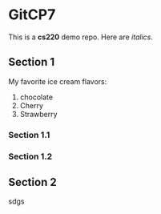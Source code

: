 # GitCP7
This is a **cs220** demo repo.
Here are *italics*.

## Section 1
My favorite ice cream flavors:
1. chocolate
2. Cherry
3. Strawberry

### Section 1.1

### Section 1.2

## Section 2
sdgs


